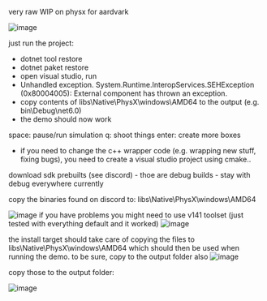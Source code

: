 very raw WIP  on physx for aardvark

![image](https://user-images.githubusercontent.com/513281/216617404-6a616147-055e-4e9f-908c-18a4cae4e10e.png)

just run the project:
- dotnet tool restore
- dotnet paket restore
- open visual studio, run
- Unhandled exception. System.Runtime.InteropServices.SEHException (0x80004005): External component has thrown an exception.
- copy contents of libs\Native\PhysX\windows\AMD64 to the output (e.g. bin\Debug\net6.0)
- the demo should now work


space: pause/run simulation
q: shoot things
enter: create more boxes



- if you need to change the c++ wrapper code (e.g. wrapping new stuff, fixing bugs), you need to create a visual studio project using cmake..

download sdk prebuilts (see discord) - thoe are debug builds - stay with debug everywhere currently

copy the binaries found on discord to: libs\Native\PhysX\windows\AMD64

![image](https://user-images.githubusercontent.com/513281/216617060-01c2be79-f4d7-41fa-9f89-d6ea61dce3af.png)
if you have problems you might need to use v141 toolset  (just tested with everything default and it worked)
![image](https://user-images.githubusercontent.com/513281/216617157-7366b570-efab-4d97-a9fd-c6417ec8c7b5.png)

the install target should take care of copying the files to libs\Native\PhysX\windows\AMD64 which should then be used when running the demo. to be sure, copy to the output folder also
![image](https://user-images.githubusercontent.com/513281/216618962-27e8cbaa-3be5-49e7-9321-cf3cafe929aa.png)


copy those to the output folder:

![image](https://user-images.githubusercontent.com/513281/216616891-59efaca9-b30f-4600-9e8d-49a604545f0d.png)
